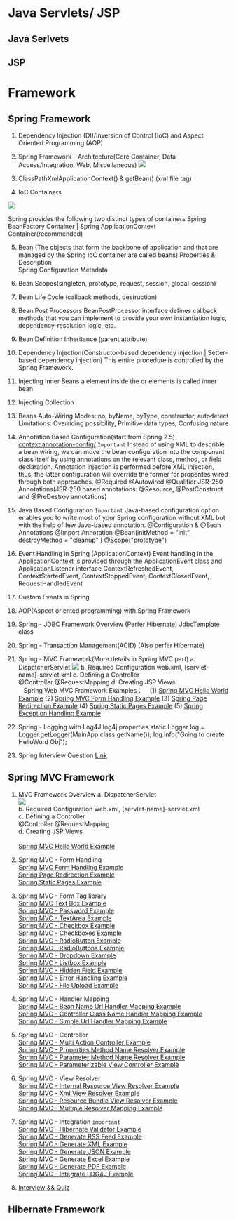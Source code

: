 # Java Servlets/ JSP
## Java Serlvets


## JSP


# Framework

## Spring Framework

1. Dependency Injection (DI)/Inversion of Control (IoC) and Aspect Oriented Programming (AOP)
2. Spring Framework - Architecture(Core Container, Data Access/Integration, Web, Miscellaneous)
![](https://www.tutorialspoint.com/spring/images/spring_architecture.png)

3. ClassPathXmlApplicationContext() & getBean() (xml file  <bean> tag)
4. IoC Containers

![](https://www.tutorialspoint.com/spring/images/spring_ioc_container.jpg)
                            
  Spring provides the following two distinct types of containers
  Spring BeanFactory Container | Spring ApplicationContext Container(recommended)     
  
5. Bean (The objects that form the backbone of application and that are managed by the Spring IoC container are called beans)
   Properties & Description  
   Spring Configuration Metadata

6. Bean Scopes(singleton, prototype, request, session, global-session)

7. Bean Life Cycle (callback methods, destruction)

8. Bean Post Processors
   BeanPostProcessor interface defines callback methods that you can implement to provide your own instantiation logic, dependency-resolution logic, etc.
   
9. Bean Definition Inheritance (parent attribute)
   
10. Dependency Injection(Constructor-based dependency injection | Setter-based dependency injection)
    This entire procedure is controlled by the Spring Framework.

11. Injecting Inner Beans
    a <bean/> element inside the <property/> or <constructor-arg/> elements is called inner bean
  
12. Injecting Collection
    <list> <set> <map> <props>
  
13. Beans Auto-Wiring
    Modes: no, byName, byType, constructor, autodetect
    Limitations: Overriding possibility, Primitive data types, Confusing nature

14. Annotation Based Configuration(start from Spring 2.5) <context:annotation-config/> ` Important `
    Instead of using XML to describle a bean wiring, we can move the bean configuration into the component class itself by using annotations on the relevant class, method, or field declaration.
    Annotation injection is performed before XML injection, thus, the latter configuration will override the former for properites wired through both approaches.
    @Required @Autowired @Qualifier JSR-250 Annotations(JSR-250 based annotations: @Resource, @PostConstruct and @PreDestroy annotations)
    
15. Java Based Configuration    ` Important ` 
    Java-based configuration option enables you to write most of your Spring configuration without XML but with the help of few Java-based annotation.
    @Configuration & @Bean Annotations
    @Import Annotation
    @Bean(initMethod = "init", destroyMethod = "cleanup" )
    @Scope("prototype")
    
16. Event Handling in Spring (ApplicationContext)
    Event handling in the ApplicationContext is provided through the ApplicationEvent class and ApplicationListener interface
    ContextRefreshedEvent, ContextStartedEvent, ContextStoppedEvent, ContextClosedEvent, RequestHandledEvent
    
17. Custom Events in Spring
    
18. AOP(Aspect oriented programming) with Spring Framework    
    
19. Spring - JDBC Framework Overview (Perfer Hibernate)
    JdbcTemplate class

20. Spring - Transaction Management(ACID) (Also perfer Hibernate)

21. Spring - MVC Framework(More details in Spring MVC part)
    a. DispatcherServlet 
    ![](https://www.tutorialspoint.com/spring/images/spring_dispatcherservlet.png)
    b. Required Configuration 
       web.xml, [servlet-name]-servlet.xml
    c. Defining a Controller  
       @Controller  @RequestMapping
    d. Creating JSP Views   
    Spring Web MVC Framework Examples：
    (1) [Spring MVC Hello World Example](https://www.tutorialspoint.com/spring/spring_mvc_hello_world_example.htm)
    (2) [Spring MVC Form Handling Example](https://www.tutorialspoint.com/spring/spring_mvc_form_handling_example.htm)
    (3) [Spring Page Redirection Example](https://www.tutorialspoint.com/spring/spring_page_redirection_example.htm)
    (4) [Spring Static Pages Example](https://www.tutorialspoint.com/spring/spring_static_pages_example.htm)
    (5) [Spring Exception Handling Example](https://www.tutorialspoint.com/spring/spring_exception_handling_example.htm)

22. Spring - Logging with Log4J
    log4j.properties 
    static Logger log = Logger.getLogger(MainApp.class.getName());
    log.info("Going to create HelloWord Obj");
    
23. Spring Interview Question
    [Link](https://www.tutorialspoint.com/spring/spring_interview_questions.htm)


## Spring MVC Framework
1. MVC Framework Overview
    a. DispatcherServlet <br>
       ![](https://www.tutorialspoint.com/springmvc/images/spring_dispatcherservlet.png) <br>
    b. Required Configuration 
       web.xml, [servlet-name]-servlet.xml<br>
    c. Defining a Controller  <br>
       @Controller  @RequestMapping <br>
    d. Creating JSP Views   <br><br>
[Spring MVC Hello World Example](https://www.tutorialspoint.com/springmvc/springmvc_hello_world_example.htm) <br>

2. Spring MVC - Form Handling <br>
[Spring MVC Form Handling Example](https://www.tutorialspoint.com/spring/spring_mvc_form_handling_example.htm) <br>
[Spring Page Redirection Example](https://www.tutorialspoint.com/spring/spring_page_redirection_example.htm)<br>
[Spring Static Pages Example](https://www.tutorialspoint.com/spring/spring_static_pages_example.htm)<br>
3. Spring MVC - Form Tag library <br>
[Spring MVC Text Box Example](https://www.tutorialspoint.com/springmvc/springmvc_textbox.htm)<br>
[Spring MVC - Password Example](https://www.tutorialspoint.com/springmvc/springmvc_password.htm)<br>
[Spring MVC - TextArea Example](https://www.tutorialspoint.com/springmvc/springmvc_textarea.htm)<br>
[Spring MVC - Checkbox Example](https://www.tutorialspoint.com/springmvc/springmvc_checkbox.htm)<br>
[Spring MVC - Checkboxes Example](https://www.tutorialspoint.com/springmvc/springmvc_checkboxes.htm)<br>
[Spring MVC - RadioButton Example](https://www.tutorialspoint.com/springmvc/springmvc_radiobutton.htm)<br>
[Spring MVC - RadioButtons Example](https://www.tutorialspoint.com/springmvc/springmvc_radiobuttons.htm)<br>
[Spring MVC - Dropdown Example](https://www.tutorialspoint.com/springmvc/springmvc_dropdown.htm)<br>
[Spring MVC - Listbox Example](https://www.tutorialspoint.com/springmvc/springmvc_listbox.htm)<br>
[Spring MVC - Hidden Field Example](https://www.tutorialspoint.com/springmvc/springmvc_hidden.htm)<br>
[Spring MVC - Error Handling Example](https://www.tutorialspoint.com/springmvc/springmvc_errors.htm)<br>
[Spring MVC - File Upload Example](https://www.tutorialspoint.com/springmvc/springmvc_upload.htm)<br>
4. Spring MVC - Handler Mapping <br>
[Spring MVC - Bean Name Url Handler Mapping Example](https://www.tutorialspoint.com/springmvc/springmvc_beannameurlhandlermapping.htm)<br>
[Spring MVC - Controller Class Name Handler Mapping Example](https://www.tutorialspoint.com/springmvc/springmvc_controllerclassnamehandlermapping.htm)<br>
[Spring MVC - Simple Url Handler Mapping Example](https://www.tutorialspoint.com/springmvc/springmvc_simpleurlhandlermapping.htm)<br>
5. Spring MVC - Controller<br>
[Spring MVC - Multi Action Controller Example](https://www.tutorialspoint.com/springmvc/springmvc_multiactioncontroller.htm)<br>
[Spring MVC - Properties Method Name Resolver Example](https://www.tutorialspoint.com/springmvc/springmvc_propertiesmethodnameresolver.htm)<br>
[Spring MVC - Parameter Method Name Resolver Example](https://www.tutorialspoint.com/springmvc/springmvc_parametermethodnameresolver.htm)<br>
[Spring MVC - Parameterizable View Controller Example](https://www.tutorialspoint.com/springmvc/springmvc_parameterizableviewcontroller.htm)<br>
6. Spring MVC - View Resolver<br>
[Spring MVC - Internal Resource View Resolver Example](https://www.tutorialspoint.com/springmvc/springmvc_internalresourceviewresolver.htm)<br>
[Spring MVC - Xml View Resolver Example](https://www.tutorialspoint.com/springmvc/springmvc_xmlviewresolver.htm)<br>
[Spring MVC - Resource Bundle View Resolver Example](https://www.tutorialspoint.com/springmvc/springmvc_resourcebundleviewresolver.htm)<br>
[Spring MVC - Multiple Resolver Mapping Example](https://www.tutorialspoint.com/springmvc/springmvc_multiple_resolver_mapping.htm)<br>
7. Spring MVC - Integration  `important` <br>
[Spring MVC - Hibernate Validator Example](https://www.tutorialspoint.com/springmvc/springmvc_hibernate_validator.htm)<br>
[Spring MVC - Generate RSS Feed Example](https://www.tutorialspoint.com/springmvc/springmvc_rss_feed.htm)<br>
[Spring MVC - Generate XML Example](https://www.tutorialspoint.com/springmvc/springmvc_xml.htm)<br>
[Spring MVC - Generate JSON Example](https://www.tutorialspoint.com/springmvc/springmvc_json.htm)<br>
[Spring MVC - Generate Excel Example](https://www.tutorialspoint.com/springmvc/springmvc_excel.htm)<br>
[Spring MVC - Generate PDF Example](https://www.tutorialspoint.com/springmvc/springmvc_pdf.htm)<br>
[Spring MVC - Integrate LOG4J Example](https://www.tutorialspoint.com/springmvc/springmvc_log4j.htm)<br>

8. [Interview && Quiz](https://www.tutorialspoint.com/spring/spring_questions_answers.htm) <br>


## Hibernate Framework

